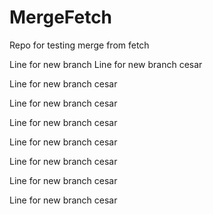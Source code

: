 # MergeFetch
Repo for testing merge from fetch

Line for new branch
Line for new branch cesar 

Line for new branch cesar 

Line for new branch cesar 

Line for new branch cesar 

Line for new branch cesar 

Line for new branch cesar 

Line for new branch cesar 

Line for new branch cesar 

